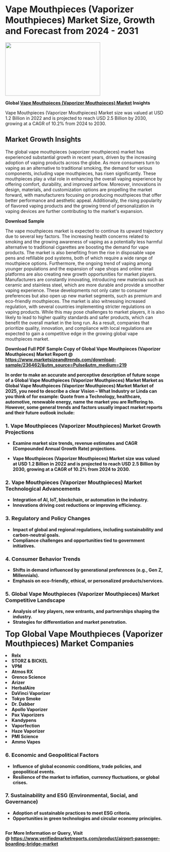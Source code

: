 <H1>Vape Mouthpieces (Vaporizer Mouthpieces) Market Size, Growth and Forecast from 2024 - 2031</H1><img class="aligncenter size-medium wp-image-584254" src="https://thirdeyenews.in/wp-content/uploads/2024/09/Global-Market-Research-300x168.jpeg" alt="" width="300" height="168" /><p><strong>Global&nbsp;<a href="https://www.marketsizeandtrends.com/download-sample/236462/&amp;utm_source=Pulse&amp;utm_medium=219">Vape Mouthpieces (Vaporizer Mouthpieces) Market</a> Insights</strong></p><p>Vape Mouthpieces (Vaporizer Mouthpieces) Market size was valued at USD 1.2 Billion in 2022 and is projected to reach USD 2.5 Billion by 2030, growing at a CAGR of 10.2% from 2024 to 2030.</p><p><h2>Market Growth Insights</h2> <p>The global vape mouthpieces (vaporizer mouthpieces) market has experienced substantial growth in recent years, driven by the increasing adoption of vaping products across the globe. As more consumers turn to vaping as an alternative to traditional smoking, the demand for various components, including vape mouthpieces, has risen significantly. These mouthpieces play a vital role in enhancing the overall vaping experience by offering comfort, durability, and improved airflow. Moreover, innovations in design, materials, and customization options are propelling the market forward, with manufacturers focusing on producing mouthpieces that offer better performance and aesthetic appeal. Additionally, the rising popularity of flavored vaping products and the growing trend of personalization in vaping devices are further contributing to the market's expansion.</p> <p><strong>Download Sample</strong></p> <p>The vape mouthpieces market is expected to continue its upward trajectory due to several key factors. The increasing health concerns related to smoking and the growing awareness of vaping as a potentially less harmful alternative to traditional cigarettes are boosting the demand for vape products. The market is also benefiting from the rise in disposable vape pens and refillable pod systems, both of which require a wide range of mouthpiece options. Furthermore, the ongoing trend of vaping among younger populations and the expansion of vape shops and online retail platforms are also creating new growth opportunities for market players. Manufacturers are constantly innovating, introducing new materials such as ceramic and stainless steel, which are more durable and provide a smoother vaping experience. These developments not only cater to consumer preferences but also open up new market segments, such as premium and eco-friendly mouthpieces. The market is also witnessing increased regulation, with several countries implementing stricter regulations on vaping products. While this may pose challenges to market players, it is also likely to lead to higher quality standards and safer products, which can benefit the overall market in the long run. As a result, companies that prioritize quality, innovation, and compliance with local regulations are expected to gain a competitive edge in the growing global vape mouthpieces market. <p><strong></p><p><span class=""><strong>Download Full PDF Sample Copy of Global Vape Mouthpieces (Vaporizer Mouthpieces) Market Report</strong> @ <a href="https://www.marketsizeandtrends.com/download-sample/236462/&amp;utm_source=Pulse&amp;utm_medium=219" target="_blank">https://www.marketsizeandtrends.com/download-sample/236462/&amp;utm_source=Pulse&amp;utm_medium=219</a></span></p><p>In order to make an accurate and perceptive description of future scope of a Global&nbsp;Vape Mouthpieces (Vaporizer Mouthpieces) Market Market as Global&nbsp;Vape Mouthpieces (Vaporizer Mouthpieces) Market Market of 2025, you need to describe a clear Vision &ndash; What Industry or Linda can you think of for example: Quote from a Technology, healthcare, automotive, renewable energy, name the market you are Reffering to. However, some general trends and factors usually impact market reports and their future outlook include:</p><h3>1.&nbsp;<strong>Vape Mouthpieces (Vaporizer Mouthpieces) Market Growth Projections</strong></h3><ul><li>Examine market size trends, revenue estimates and CAGR (Compounded Annual Growth Rate) projections.</li><li><p>Vape Mouthpieces (Vaporizer Mouthpieces) Market size was valued at USD 1.2 Billion in 2022 and is projected to reach USD 2.5 Billion by 2030, growing at a CAGR of 10.2% from 2024 to 2030.</p></li></ul><h3>2.&nbsp;<strong>Vape Mouthpieces (Vaporizer Mouthpieces) Market Technological Advancements</strong></h3><ul><li>Integration of AI, IoT, blockchain, or automation in the industry.</li><li>Innovations driving cost reductions or improving efficiency.</li></ul><h3>3.&nbsp;<strong>Regulatory and Policy Changes</strong></h3><ul><li>Impact of global and regional regulations, including sustainability and carbon-neutral goals.</li><li>Compliance challenges and opportunities tied to government initiatives.</li></ul><h3>4.&nbsp;<strong>Consumer Behavior Trends</strong></h3><ul><li>Shifts in demand influenced by generational preferences (e.g., Gen Z, Millennials).</li><li>Emphasis on eco-friendly, ethical, or personalized products/services.</li></ul><h3>5.&nbsp;<strong>Global Vape Mouthpieces (Vaporizer Mouthpieces) Market Competitive Landscape</strong></h3><ul><li>Analysis of key players, new entrants, and partnerships shaping the industry.</li><li>Strategies for differentiation and market penetration.</li></ul><p data-pm-slice="1 1 []"><span style="color: inherit; font-family: inherit; font-size: 25px;">Top Global Vape Mouthpieces (Vaporizer Mouthpieces) Market Companies</span></p><div class="" data-test-id=""><p><li>Relx</li><li> STORZ & BICKEL</li><li> VPM</li><li> Atmos RX</li><li> Grenco Science</li><li> Arizer</li><li> HerbalAire</li><li> DaVinci Vaporizer</li><li> Tokyo Smoke</li><li> Dr. Dabber</li><li> Apollo Vaporizer</li><li> Pax Vaporizers</li><li> Kandypens</li><li> Vaporfection</li><li> Haze Vaporizer</li><li> PMI Science</li><li> Ammo Vapes</li></p></div><h3>6.&nbsp;<strong>Economic and Geopolitical Factors</strong></h3><ul><li>Influence of global economic conditions, trade policies, and geopolitical events.</li><li>Resilience of the market to inflation, currency fluctuations, or global crises.</li></ul><h3>7.&nbsp;<strong>Sustainability and ESG (Environmental, Social, and Governance)</strong></h3><ul><li>Adoption of sustainable practices to meet ESG criteria.</li><li>Opportunities in green technologies and circular economy principles.</li></ul><h2><strong style="font-size: 14px;">For More Information or Query, Visit @&nbsp;</strong><a style="background-color: #ffffff; font-size: 14px;" href="https://www.marketsizeandtrends.com/report/vape-mouthpieces-vaporizer-mouthpieces-market/" target="_blank">https://www.verifiedmarketreports.com/product/airport-passenger-boarding-bridge-market</a></h2>
